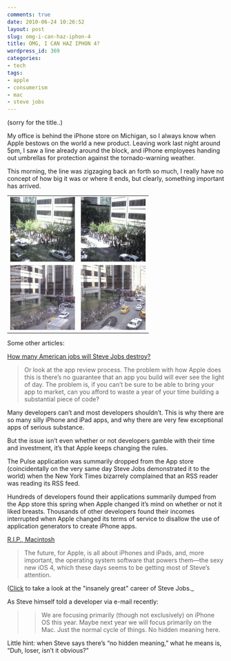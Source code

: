 ```yaml
---
comments: true
date: 2010-06-24 10:26:52
layout: post
slug: omg-i-can-haz-iphon-4
title: OMG, I CAN HAZ IPHON 4?
wordpress_id: 369
categories:
- tech
tags:
- apple
- consumerism
- mac
- steve jobs
---
```


(sorry for the title..)

My office is behind the iPhone store on Michigan, so I always know when Apple bestows on the world a new product.  Leaving work last night around 5pm, I saw a line already around the block, and iPhone employees handing out umbrellas for protection against the tornado-warning weather.

This morning, the line was zigzaging back an forth so much, I really have no concept of how big it was or where it ends, but clearly, something important has arrived.

<table border="0">
  <tbody>
    <tr>
      <td>
        <img src="/wp-content/uploads/2010/06/ios4-2010-06-24a-150x150.jpg" />
      </td>
      <td>
        <img src="/wp-content/uploads/2010/06/ios4-2010-06-24b-150x150.jpg" />
      </td>
    </tr>
    <tr>
      <td>
        <img src="/wp-content/uploads/2010/06/ios4-2010-06-24c-150x150.jpg" />
      </td>
      <td>
        <img src="/wp-content/uploads/2010/06/ios4-2010-06-24d-150x150.jpg" />
      </td>
    </tr>
  </tbody>
</table>

Some other articles:

[How many American jobs will Steve Jobs destroy?](http://m.zdnet.com/blog/government/how-many-american-jobs-will-steve-jobs-destroy/9139)


> Or look at the app review process. The problem with how Apple does this is there’s no guarantee that an app you build will ever see the light of day. The problem is, if you can’t be sure to be able to bring your app to market, can you afford to waste a year of your time building a substantial piece of code?

Many developers can’t and most developers shouldn’t. This is why there are so many silly iPhone and iPad apps, and why there are very few exceptional apps of serious substance.

But the issue isn’t even whether or not developers gamble with their time and investment, it’s that Apple keeps changing the rules.

The Pulse application was summarily dropped from the App store (coincidentally on the very same day Steve Jobs demonstrated it to the world) when the New York Times bizarrely complained that an RSS reader was reading its RSS feed.

Hundreds of developers found their applications summarily dumped from the App store this spring when Apple changed it’s mind on whether or not it liked breasts. Thousands of other developers found their incomes interrupted when Apple changed its terms of service to disallow the use of application generators to create iPhone apps.


[R.I.P., Macintosh](http://www.newsweek.com/blogs/techtonic-shifts/2010/06/08/does-apple-s-iphone-4-signal-the-death-of-the-macintosh.html)


> The future, for Apple, is all about iPhones and iPads, and, more important, the operating system software that powers them—the sexy new iOS 4, which these days seems to be getting most of Steve’s attention.

([Click](http://photo.newsweek.com/content/photo/2009/6/steve-jobs-the-creator-of-apple-the-iphone-and-pixar.html) to take a look at the "insanely great" career of Steve Jobs._

As Steve himself told a developer via e-mail recently:

>
>> We are focusing primarily (though not exclusively) on iPhone OS this year. Maybe next year we will focus primarily on the Mac. Just the normal cycle of things. No hidden meaning here.
> 
> 
Little hint: when Steve says there’s “no hidden meaning,” what he means is, “Duh, loser, isn’t it obvious?”
